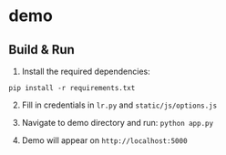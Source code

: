 # demo #

## Build & Run ##

1. Install the required dependencies:
```shell
pip install -r requirements.txt
```


2. Fill in credentials in ```lr.py``` and ```static/js/options.js```

3. Navigate to demo directory and run: ```python app.py```

4. Demo will appear on ```http://localhost:5000```

